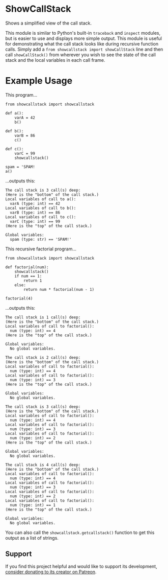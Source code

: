 # ShowCallStack

Shows a simplified view of the call stack.

This module is similar to Python's built-in `traceback` and `inspect` modules, but is easier to use and displays more simple output. This module is useful for demonstrating what the call stack looks like during recursive function calls. Simply add a `from showcallstack import showCallStack` line and then call `showCallStack()` from wherever you wish to see the state of the call stack and the local variables in each call frame.

Example Usage
=============

This program...

    from showcallstack import showcallstack

    def a():
        varA = 42
        b()

    def b():
        varB = 86
        c()

    def c():
        varC = 99
        showcallstack()

    spam = 'SPAM!
    a()

...outputs this:

    The call stack is 3 call(s) deep:
    (Here is the "bottom" of the call stack.)
    Local variables of call to a():
      varA (type: int) == 42
    Local variables of call to b():
      varB (type: int) == 86
    Local variables of call to c():
      varC (type: int) == 99
    (Here is the "top" of the call stack.)

    Global variables:
      spam (type: str) == 'SPAM!'

This recursive factorial program...

    from showcallstack import showcallstack

    def factorial(num):
        showcallstack()
        if num == 1:
            return 1
        else:
            return num * factorial(num - 1)

    factorial(4)

...outputs this:

    The call stack is 1 call(s) deep:
    (Here is the "bottom" of the call stack.)
    Local variables of call to factorial():
      num (type: int) == 4
    (Here is the "top" of the call stack.)

    Global variables:
      No global variables.

    The call stack is 2 call(s) deep:
    (Here is the "bottom" of the call stack.)
    Local variables of call to factorial():
      num (type: int) == 4
    Local variables of call to factorial():
      num (type: int) == 3
    (Here is the "top" of the call stack.)

    Global variables:
      No global variables.

    The call stack is 3 call(s) deep:
    (Here is the "bottom" of the call stack.)
    Local variables of call to factorial():
      num (type: int) == 4
    Local variables of call to factorial():
      num (type: int) == 3
    Local variables of call to factorial():
      num (type: int) == 2
    (Here is the "top" of the call stack.)

    Global variables:
      No global variables.

    The call stack is 4 call(s) deep:
    (Here is the "bottom" of the call stack.)
    Local variables of call to factorial():
      num (type: int) == 4
    Local variables of call to factorial():
      num (type: int) == 3
    Local variables of call to factorial():
      num (type: int) == 2
    Local variables of call to factorial():
      num (type: int) == 1
    (Here is the "top" of the call stack.)

    Global variables:
      No global variables.

You can also call the `showcallstack.getcallstack()` function to get this output as a list of strings.

Support
-------

If you find this project helpful and would like to support its development, [consider donating to its creator on Patreon](https://www.patreon.com/AlSweigart).
